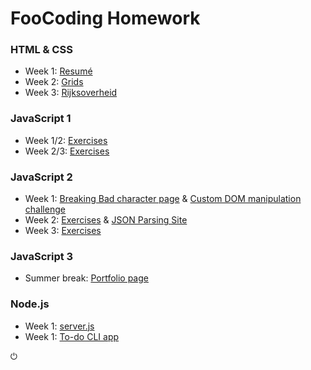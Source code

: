 # FooCoding Homework

### HTML & CSS
- Week 1: [Resumé](https://fn-ix.github.io/foocoding/html-css/week1/)
- Week 2: [Grids](https://fn-ix.github.io/foocoding/html-css/week2/)
- Week 3: [Rijksoverheid](https://fn-ix.github.io/foocoding/html-css/week3/)

### JavaScript 1
- Week 1/2: [Exercises](https://github.com/fn-ix/foocoding/tree/main/javascript1/week1)
- Week 2/3: [Exercises](https://github.com/fn-ix/foocoding/tree/main/javascript1/week2)

### JavaScript 2
- Week 1: [Breaking Bad character page](https://fn-ix.github.io/foocoding/javascript2/week1/) & [Custom DOM manipulation challenge](https://fn-ix.github.io/foocoding/javascript2/week1a/)
- Week 2: [Exercises](https://github.com/fn-ix/foocoding/tree/main/javascript2/week2/exercises) & [JSON Parsing Site](https://fn-ix.github.io/foocoding/javascript2/week2/)
- Week 3: [Exercises](https://github.com/fn-ix/foocoding/blob/main/javascript2/week3/exercises.js)

### JavaScript 3
- Summer break: [Portfolio page](https://fn-ix.github.io/foocoding/javascript3/portfolio/)

### Node.js
- Week 1: [server.js](https://github.com/fn-ix/foocoding/blob/main/node/week1/server.js)
-  Week 1: [To-do CLI app](https://github.com/fn-ix/foocoding/blob/main/node/week2/src)


⏻

